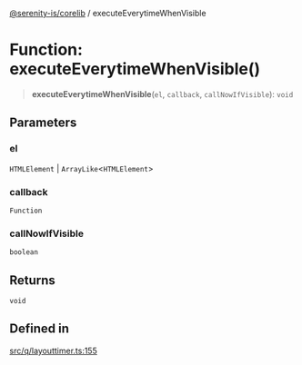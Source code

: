 [@serenity-is/corelib](../README.md) / executeEverytimeWhenVisible

# Function: executeEverytimeWhenVisible()

> **executeEverytimeWhenVisible**(`el`, `callback`, `callNowIfVisible`): `void`

## Parameters

### el

`HTMLElement` | `ArrayLike`\<`HTMLElement`\>

### callback

`Function`

### callNowIfVisible

`boolean`

## Returns

`void`

## Defined in

[src/q/layouttimer.ts:155](https://github.com/serenity-is/serenity/blob/master/packages/corelib/src/q/layouttimer.ts#L155)
